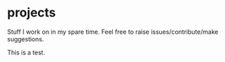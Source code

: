 # projects
Stuff I work on in my spare time. Feel free to raise issues/contribute/make suggestions.

This is a test.
